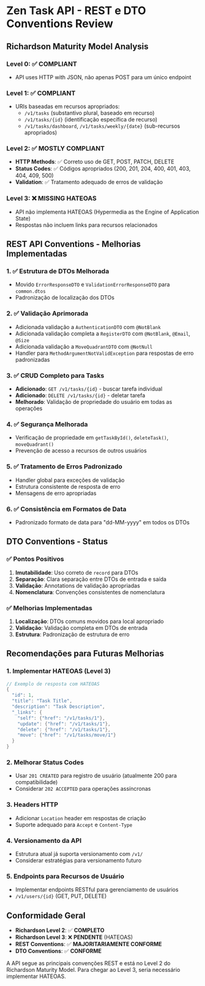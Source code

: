 # Zen Task API - REST e DTO Conventions Review

## Richardson Maturity Model Analysis

### Level 0: ✅ **COMPLIANT**
- API uses HTTP with JSON, não apenas POST para um único endpoint

### Level 1: ✅ **COMPLIANT** 
- URIs baseadas em recursos apropriados:
  - `/v1/tasks` (substantivo plural, baseado em recurso)
  - `/v1/tasks/{id}` (identificação específica de recurso)
  - `/v1/tasks/dashboard`, `/v1/tasks/weekly/{date}` (sub-recursos apropriados)

### Level 2: ✅ **MOSTLY COMPLIANT**
- **HTTP Methods**: ✅ Correto uso de GET, POST, PATCH, DELETE
- **Status Codes**: ✅ Códigos apropriados (200, 201, 204, 400, 401, 403, 404, 409, 500)
- **Validation**: ✅ Tratamento adequado de erros de validação

### Level 3: ❌ **MISSING HATEOAS**
- API não implementa HATEOAS (Hypermedia as the Engine of Application State)
- Respostas não incluem links para recursos relacionados

## REST API Conventions - Melhorias Implementadas

### 1. ✅ **Estrutura de DTOs Melhorada**
- Movido `ErrorResponseDTO` e `ValidationErrorResponseDTO` para `common.dtos`
- Padronização de localização dos DTOs

### 2. ✅ **Validação Aprimorada**
- Adicionada validação a `AuthenticationDTO` com `@NotBlank`
- Adicionada validação completa a `RegisterDTO` com `@NotBlank`, `@Email`, `@Size`
- Adicionada validação a `MoveQuadrantDTO` com `@NotNull`
- Handler para `MethodArgumentNotValidException` para respostas de erro padronizadas

### 3. ✅ **CRUD Completo para Tasks**
- **Adicionado**: `GET /v1/tasks/{id}` - buscar tarefa individual
- **Adicionado**: `DELETE /v1/tasks/{id}` - deletar tarefa
- **Melhorado**: Validação de propriedade do usuário em todas as operações

### 4. ✅ **Segurança Melhorada**
- Verificação de propriedade em `getTaskById()`, `deleteTask()`, `moveQuadrant()`
- Prevenção de acesso a recursos de outros usuários

### 5. ✅ **Tratamento de Erros Padronizado**
- Handler global para exceções de validação
- Estrutura consistente de resposta de erro
- Mensagens de erro apropriadas

### 6. ✅ **Consistência em Formatos de Data**
- Padronizado formato de data para "dd-MM-yyyy" em todos os DTOs

## DTO Conventions - Status

### ✅ **Pontos Positivos**
1. **Imutabilidade**: Uso correto de `record` para DTOs
2. **Separação**: Clara separação entre DTOs de entrada e saída
3. **Validação**: Annotations de validação apropriadas
4. **Nomenclatura**: Convenções consistentes de nomenclatura

### ✅ **Melhorias Implementadas**
1. **Localização**: DTOs comuns movidos para local apropriado
2. **Validação**: Validação completa em DTOs de entrada
3. **Estrutura**: Padronização de estrutura de erro

## Recomendações para Futuras Melhorias

### 1. **Implementar HATEOAS (Level 3)**
```java
// Exemplo de resposta com HATEOAS
{
  "id": 1,
  "title": "Task Title",
  "description": "Task Description",
  "_links": {
    "self": {"href": "/v1/tasks/1"},
    "update": {"href": "/v1/tasks/1"},
    "delete": {"href": "/v1/tasks/1"},
    "move": {"href": "/v1/tasks/move/1"}
  }
}
```

### 2. **Melhorar Status Codes**
- Usar `201 CREATED` para registro de usuário (atualmente 200 para compatibilidade)
- Considerar `202 ACCEPTED` para operações assíncronas

### 3. **Headers HTTP**
- Adicionar `Location` header em respostas de criação
- Suporte adequado para `Accept` e `Content-Type`

### 4. **Versionamento da API**
- Estrutura atual já suporta versionamento com `/v1/`
- Considerar estratégias para versionamento futuro

### 5. **Endpoints para Recursos de Usuário**
- Implementar endpoints RESTful para gerenciamento de usuários
- `/v1/users/{id}` (GET, PUT, DELETE)

## Conformidade Geral

- **Richardson Level 2**: ✅ **COMPLETO**
- **Richardson Level 3**: ❌ **PENDENTE** (HATEOAS)
- **REST Conventions**: ✅ **MAJORITARIAMENTE CONFORME**
- **DTO Conventions**: ✅ **CONFORME**

A API segue as principais convenções REST e está no Level 2 do Richardson Maturity Model. Para chegar ao Level 3, seria necessário implementar HATEOAS.